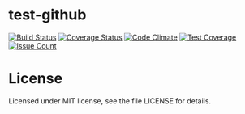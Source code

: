# test-github
[![Build Status](https://travis-ci.org/okurz/test-github.svg?branch=master)](https://travis-ci.org/okurz/test-github) [![Coverage Status](https://coveralls.io/repos/okurz/test-github/badge.svg?branch=master&service=github)](https://coveralls.io/github/okurz/test-github?branch=master) [![Code Climate](https://codeclimate.com/github/okurz/test-github/badges/gpa.svg)](https://codeclimate.com/github/okurz/test-github) [![Test Coverage](https://codeclimate.com/github/okurz/test-github/badges/coverage.svg)](https://codeclimate.com/github/okurz/test-github/coverage) [![Issue Count](https://codeclimate.com/github/okurz/test-github/badges/issue_count.svg)](https://codeclimate.com/github/okurz/test-github)

# License
Licensed under MIT license, see the file LICENSE for details.
